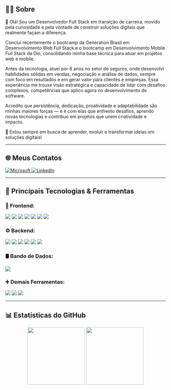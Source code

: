 ## 👨‍💻 Sobre

👋 Olá! Sou um Desenvolvedor Full Stack em transição de carreira, movido pela curiosidade e pela vontade de construir soluções digitais que realmente façam a diferença.

Concluí recentemente o bootcamp da Generation Brasil em Desenvolvimento Web Full Stack e o bootcamp em Desenvolvimento Mobile Full Stack da Dio, consolidando minha base técnica para atuar em projetos web e mobile.

Antes da tecnologia, atuei por 8 anos no setor de seguros, onde desenvolvi habilidades sólidas em vendas, negociação e análise de dados, sempre com foco em resultados e em gerar valor para clientes e empresas. Essa experiência me trouxe visão estratégica e capacidade de lidar com desafios complexos, competências que aplico agora no desenvolvimento de software.

Acredito que persistência, dedicação, proatividade e adaptabilidade são minhas maiores forças — e é com elas que enfrento desafios, aprendo novas tecnologias e contribuo em projetos que unem criatividade e impacto.

🚀 Estou sempre em busca de aprender, evoluir e transformar ideias em soluções digitais!

---

## 🌐 Meus Contatos

<p align="left">
  <a href="mailto:wandson_lopes@hotmail.com">
    <img src="https://img.shields.io/badge/-wandson_lopes@hotmail.com-c14438?style=flat-square&logo=Microsoft&logoColor=white" alt="Microsoft" />
  </a>
  <a href="https://www.linkedin.com/in/wandsonslopes/" target="_blank">
    <img src="https://img.shields.io/badge/-LinkedIn-0e76a8?style=flat-square&logo=linkedin&logoColor=white" alt="LinkedIn" />
  </a>
</p>

---

## 🚀 Principais Tecnologias & Ferramentas
### 📱 Frontend:
<p align="left">
<img src="https://img.shields.io/badge/html5-%23E34F26.svg?style=flat&logo=html5&logoColor=white"/>
<img src="https://img.shields.io/badge/css3-%231572B6.svg?style=flat&logo=css3&logoColor=white"/>
<img src="https://img.shields.io/badge/JavaScript-F7DF1E?style=flat-square&logo=javascript&logoColor=black" />
<img src="https://img.shields.io/badge/TypeScript-007ACC?style=flat-square&logo=typescript&logoColor=white" />
<img src="https://img.shields.io/badge/TailwindCSS-06B6D4?style=flat-square&logo=tailwind-css&logoColor=white" />
<img src="https://img.shields.io/badge/react-%2320232a.svg?style=flat&logo=react&logoColor=%2361DAFB" />
<img src="https://img.shields.io/badge/react_native-%2320232a.svg?style=flat&logo=react&logoColor=%2361DAFB" />
</p>

### ⚙️ Backend:
<p align="left">
<img src="https://img.shields.io/badge/Java-007396?style=flat-square&logo=java&logoColor=white"/>
<img src="https://img.shields.io/badge/JavaScript-F7DF1E?style=flat-square&logo=javascript&logoColor=black" />
<img src="https://img.shields.io/badge/TypeScript-007ACC?style=flat-square&logo=typescript&logoColor=white" />
<img src="https://img.shields.io/badge/Spring%20Boot-6DB33F?style=flat-square&logo=spring-boot&logoColor=white" />
<img src="https://img.shields.io/badge/Node.js-339933?style=flat-square&logo=node-dot-js&logoColor=white" />
<img src="https://img.shields.io/badge/express.js-%23404d59.svg?style=flat&logo=express&logoColor=%2361DAFB" />
</p>

### 🛢 Bando de Dados:
<p align="left">
<img src="https://img.shields.io/badge/MySQL-4479A1?style=flat-square&logo=mysql&logoColor=white" />
</p>

### ➕ Demais Ferramentas:
<p align="left">
<img src="https://img.shields.io/badge/Render-%46E3B7.svg?style=flat&logo=render&logoColor=white"/>
<img src="https://img.shields.io/badge/Git-fc6d26?style=flat&logo=git&logoColor=white"/>
<img src="https://img.shields.io/badge/Postman-FF6C37?style=flat&logo=postman&logoColor=white"/>
</p>

---

## 📊 Estatísticas do GitHub

<div align="center">
  <img height="180" src="https://github-readme-stats.vercel.app/api?username=Wandsonslopes&show_icons=true&theme=tokyonight&include_all_commits=true&locale=pt-br"/>
  <img height="180" src="https://github-readme-stats.vercel.app/api/top-langs/?username=Wandsonslopes&theme=tokyonight&layout=compact&custom_title=Tecnologias&langs_count=9"/>
</div>
